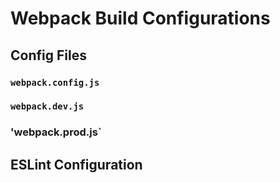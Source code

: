 # Webpack Build Configurations

## Config Files

### `webpack.config.js`

### `webpack.dev.js`

### 'webpack.prod.js`

## ESLint Configuration
